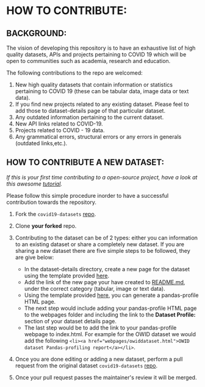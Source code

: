 # HOW TO CONTRIBUTE:

## BACKGROUND:


The vision of developing this repository is to have an exhaustive list of high quality datasets, APIs and projects pertaining to COVID 19 which will be open to communities such as academia, research and education.

The following contributions to the repo are welcomed:

1) New high quality datasets that contain information or statistics pertaining to COVID 19 (these can be tabular data, image data or text data). 
2) If you find new projects related to any existing dataset. Please feel to add those to dataset-details page of that particular dataset.
3) Any outdated information pertaining to the current dataset.
4) New API links related to COVID-19.
5) Projects related to COVID - 19 data. 
6) Any grammatical errors, structural errors or any errors in generals (outdated links,etc.).


## HOW TO CONTRIBUTE A NEW DATASET:
_If this is your first time contributing to a open-source project, have a look at this awesome [tutorial](https://www.youtube.com/watch?v=dSl_qnWO104)._

Please follow this simple procedure inorder to have a successful contribution towards the repository.

1) Fork the `covid19-datasets` [repo](https://github.com/sfu-db/covid19-datasets).
2) Clone **your forked** repo.
3) Contributing to the dataset can be of 2 types: either you can information to an existing dataset or share a completely new dataset. If you are sharing a new dataset there are five simple steps to be followed, they are give below:
    * In the dataset-details directory, create a new page for the dataset using the template provided [here](https://github.com/sfu-db/covid19-datasets/blob/master/assets/dataset-details-template.md).
    * Add the link of the new page your have created to [README.md](https://github.com/sfu-db/covid19-datasets/blob/master/README.md), under the correct category (tabular, image or text data).
    * Using the template provided [here](https://github.com/sfu-db/covid19-datasets/blob/master/assets/pandas-profile-template.py), you can generate a pandas-profile HTML page. 
    * The next step would include adding your pandas-profile HTML page to the webpages folder and including the link to the **Dataset Profile:** section of your dataset details page.
    * The last step would be to add the link to your pandas-profile webpage to index.html. For example for the OWID dataset we would add the following `<li><a href="webpages/owiddataset.html">OWID dataset Pandas-profiling report</a></li>`.
    
5) Once you are done editing or adding a new dataset, perform a pull request from the original dataset `covid19-datasets` [repo](https://github.com/sfu-db/covid19-datasets).
6) Once your pull request passes the maintainer's review it will be merged. 
